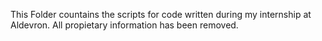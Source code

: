 This Folder countains the scripts for code written during my internship at Aldevron. All propietary information has been removed.
